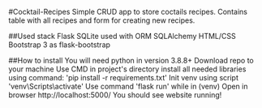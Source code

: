 #Cocktail-Recipes
Simple CRUD app to store coctails recipes. Contains table with all recipes and form for creating new recipes.

##Used stack
Flask
SQLite used with ORM SQLAlchemy
HTML/CSS
Bootstrap 3 as flask-bootstrap

##How to install
You will need python in version 3.8.8+
Download repo to your machine
Use CMD in project's directory
install all needed libraries using command:
'pip install -r requirements.txt'
Init venv using script 'venv\Scripts\activate'
Use command 'flask run' while in (venv)
Open in browser http://localhost:5000/
You should see website running!